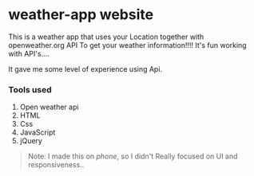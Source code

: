# weather-app website

This is a weather app that uses your 
Location together with openweather.org API 
To get your weather information!!!!
It's fun working with API's....

It gave me some level of experience using
Api.

### Tools used
1. Open weather api
2. HTML
3. Css
4. JavaScript
5. jQuery

> Note: I made this on _phone_, so I didn't
Really focused on UI and responsiveness..


